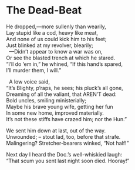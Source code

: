 # The Dead-Beat  
  
He dropped,—more sullenly than wearily,  
Lay stupid like a cod, heavy like meat,  
And none of us could kick him to his feet;  
Just blinked at my revolver, blearily;  
&nbsp;&nbsp;—Didn’t appear to know a war was on,  
Or see the blasted trench at which he stared.  
“I’ll do ‘em in,” he whined, “If this hand’s spared,  
I’ll murder them, I will.”  
  
&nbsp;&nbsp;A low voice said,  
“It’s Blighty, p’raps, he sees; his pluck’s all gone,  
Dreaming of all the valiant, that AREN’T dead:  
Bold uncles, smiling ministerially;  
Maybe his brave young wife, getting her fun  
In some new home, improved materially.  
It’s not these stiffs have crazed him; nor the Hun.”  
  
We sent him down at last, out of the way.  
Unwounded; – stout lad, too, before that strafe.  
Malingering?  Stretcher-bearers winked, “Not half!”  
  
Next day I heard the Doc.’s well-whiskied laugh:  
“That scum you sent last night soon died.  Hooray!” 